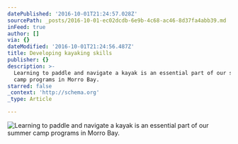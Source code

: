 ```yaml
---
datePublished: '2016-10-01T21:24:57.028Z'
sourcePath: _posts/2016-10-01-ec02dcdb-6e9b-4c68-ac46-8d37fa4abb39.md
inFeed: true
author: []
via: {}
dateModified: '2016-10-01T21:24:56.487Z'
title: Developing kayaking skills
publisher: {}
description: >-
  Learning to paddle and navigate a kayak is an essential part of our summer
  camp programs in Morro Bay.
starred: false
_context: 'http://schema.org'
_type: Article

---
```

![Learning to paddle and navigate a kayak is an essential part of our summer camp programs in Morro Bay.](https://the-grid-user-content.s3-us-west-2.amazonaws.com/4f812712-a097-4aa1-bf6f-6ed47912f773.jpg)